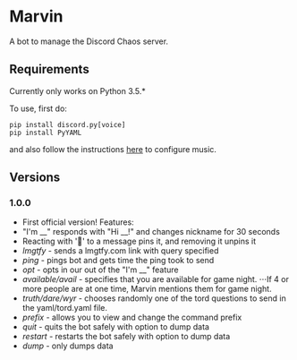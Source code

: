 # Marvin
A bot to manage the Discord Chaos server.

## Requirements
Currently only works on Python 3.5.*

To use, first do:
```
pip install discord.py[voice]
pip install PyYAML
```
and also follow the instructions [here](https://github.com/Just-Some-Bots/MusicBot/wiki) to configure music.

## Versions

### 1.0.0
* First official version! Features:
* "I'm __" responds with "Hi __!" and changes nickname for 30 seconds
* Reacting with '📌' to a message pins it, and removing it unpins it
* *lmgtfy* - sends a lmgtfy.com link with query specified
* *ping* - pings bot and gets time the ping took to send
* *opt* - opts in our out of the "I'm __" feature
* *available/avail* - specifies that you are available for game night.
⋅⋅⋅If 4 or more people are at one time, Marvin mentions them for game night.
* *truth/dare/wyr* - chooses randomly one of the tord questions to send in the yaml/tord.yaml file.
* *prefix* - allows you to view and change the command prefix
* *quit* - quits the bot safely with option to dump data
* *restart* - restarts the bot safely with option to dump data
* *dump* - only dumps data